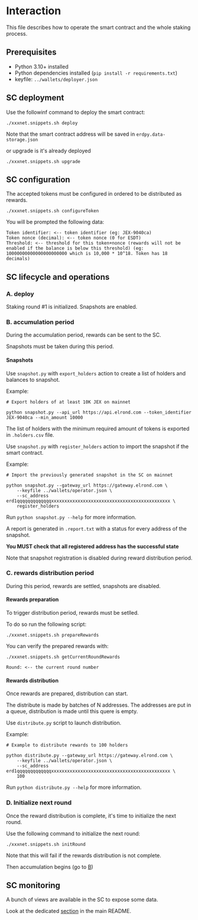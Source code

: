 # Interaction

This file describes how to operate the smart contract and the whole staking process.

## Prerequisites

* Python 3.10+ installed
* Python dependencies installed (`pip install -r requirements.txt`)
* keyfile: `../wallets/deployer.json`


## SC deployment

Use the followinf command to deploy the smart contract:

```shell
./xxxnet.snippets.sh deploy
```

Note that the smart contract address will be saved in `erdpy.data-storage.json`

or upgrade is it's already deployed

```shell
./xxxnet.snippets.sh upgrade
```


## SC configuration

The accepted tokens must be configured in ordered to be distributed as rewards.

```shell
./xxxnet.snippets.sh configureToken
```

You will be prompted the following data:
```
Token identifier: <-- token identifier (eg: JEX-9040ca)
Token nonce (decimal): <-- token nonce (0 for ESDT)
Threshold: <-- threshold for this token+nonce (rewards will not be enabled if the balance is below this threshold) (eg: 10000000000000000000000 which is 10,000 * 10^18. Token has 18 decimals)
```

## SC lifecycle and operations

### A. deploy

Staking round #1 is initialized. Snapshots are enabled.

### B. accumulation period

During the accumulation period, rewards can be sent to the SC.

Snapshots must be taken during this period.

#### Snapshots

Use `snapshot.py` with `export_holders` action to create a list of holders and balances to snapshot.

Example:

```shell
# Export holders of at least 10K JEX on mainnet

python snapshot.py --api_url https://api.elrond.com --token_identifier JEX-9040ca --min_amount 10000
```

The list of holders with the minimum required amount of tokens is exported in `.holders.csv` file.

Use `snapshot.py` with `register_holders` action to import the snapshot if the smart contract.

Example:

```shell
# Import the previously generated snapshot in the SC on mainnet

python snapshot.py --gateway_url https://gateway.elrond.com \
    --keyfile ../wallets/operator.json \
    --sc_address erd1qqqqqqqqqqqqqxxxxxxxxxxxxxxxxxxxxxxxxxxxxxxxxxxxxxxxxxxxxx \
    register_holders
```

Run `python snapshot.py --help` for more information.

A report is generated in `.report.txt` with a status for every address of the snapshot.

**You MUST check that all registered address has the successful state**

Note that snapshot registration is disabled during reward distribution period.

### C. rewards distribution period

During this period, rewards are settled, snapshots are disabled.

#### Rewards preparation

To trigger distribution period, rewards must be setlled.

To do so run the following script:

```shell
./xxxnet.snippets.sh prepareRewards
```

You can verify the prepared rewards with:
```shell
./xxxnet.snippets.sh getCurrentRoundRewards

Round: <-- the current round number
```

#### Rewards distribution

Once rewards are prepared, distribution can start.

The distribute is made by batches of N addresses. The addresses are put in a queue, distribution is made until this quere is empty.

Use `distribute.py` script to launch distribution.

Example:

```shell
# Example to distribute rewards to 100 holders

python distribute.py --gateway_url https://gateway.elrond.com \
    --keyfile ../wallets/operator.json \
    --sc_address erd1qqqqqqqqqqqqqxxxxxxxxxxxxxxxxxxxxxxxxxxxxxxxxxxxxxxxxxxxxx \
    100
```

Run `python distribute.py --help` for more information.

### D. Initialize next round

Once the reward distribution is complete, it's time to initialize the next round.

Use the following command to initialize the next round:

```shell
./xxxnet.snippets.sh initRound
```

Note that this will fail if the rewards distribution is not complete.

Then accumulation begins (go to [B](#b-accumulation-period))


## SC monitoring

A bunch of views are available in the SC to expose some data.

Look at the dedicated [section](../README.md#views) in the main README.
